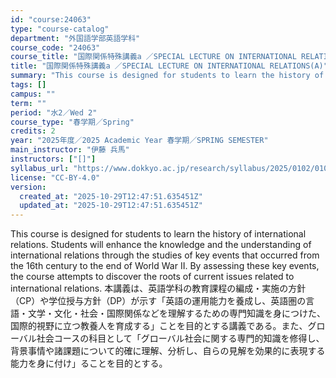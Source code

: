 ```yaml
---
id: "course:24063"
type: "course-catalog"
department: "外国語学部英語学科"
course_code: "24063"
course_title: "国際関係特殊講義a ／SPECIAL LECTURE ON INTERNATIONAL RELATIONS(A)"
title: "国際関係特殊講義a ／SPECIAL LECTURE ON INTERNATIONAL RELATIONS(A)"
summary: "This course is designed for students to learn the history of international relations. Students will enhance the knowledg…"
tags: []
campus: ""
term: ""
period: "水2／Wed 2"
course_type: "春学期／Spring"
credits: 2
year: "2025年度／2025 Academic Year 春学期／SPRING SEMESTER"
main_instructor: "伊藤 兵馬"
instructors: ["[]"]
syllabus_url: "https://www.dokkyo.ac.jp/research/syllabus/2025/0102/0102_24063_ja_JP.html"
license: "CC-BY-4.0"
version:
  created_at: "2025-10-29T12:47:51.635451Z"
  updated_at: "2025-10-29T12:47:51.635451Z"
---
```

This course is designed for students to learn the history of international relations. Students will enhance the knowledge and the understanding of international relations through the studies of key events that occurred from the 16th century to the end of World War II. By assessing these key events, the course attempts to discover the roots of current issues related to international relations. 本講義は、英語学科の教育課程の編成・実施の方針（CP）や学位授与方針（DP）が示す「英語の運用能力を養成し、英語圏の言語・文学・文化・社会・国際関係などを理解するための専門知識を身につけた、国際的視野に立つ教養人を育成する」ことを目的とする講義である。また、グローバル社会コースの科目として「グローバル社会に関する専門的知識を修得し、背景事情や諸課題について的確に理解、分析し、自らの見解を効果的に表現する能力を身に付け」ることを目的とする。
